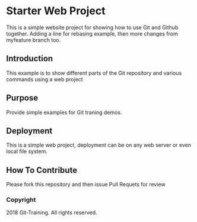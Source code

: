 
# Starter Web Project

This is a simple website project for showing how to use Git and Github together. Adding a line for rebasing example, then more changes from myfeature branch too.

## Introduction

This example is to show different parts 
of the Git repository and various commands
using a web project

## Purpose

Provide simple examples for Git traning demos.

## Deployment

This is a simple web project, deployment
can be on any web server or even local 
file system.

## How To Contribute
Please fork this repository and then issue Pull Requets for review

### Copyright
2018 Git-Training.  All rights reserved.